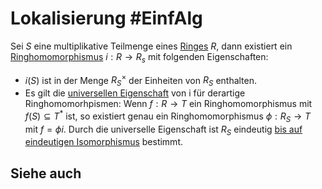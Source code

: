 # Lokalisierung #EinfAlg 
Sei $S$ eine multiplikative Teilmenge eines [Ringes](Einf.%20Alg/Definition/Ring.md) $R$, dann existiert ein [Ringhomomorphismus](Einf.%20Alg/Definition/Ringhomomorphismus.md) $i:R\to R_s$ mit folgenden Eigenschaften:
- $i(S)$ ist in der Menge $R_S^\times$ der Einheiten von $R_S$ enthalten.
- Es gilt die [universellen Eigenschaft](universellen%20Eigenschaft) von i für derartige Ringhomomorhpismen: Wenn $f:R\to T$ ein Ringhomomorphismus mit $f(S)\subseteq T^*$ ist, so existiert genau ein Ringhomomorphismus $\phi:R_S\to T$ mit $f=\phi i$. 
Durch die universelle Eigenschaft ist $R_S$ eindeutig [bis auf eindeutigen Isomorphismus](Einf.%20Alg/Theorems/Eindeutige%20Bestimmtheit%20durch%20die%20unverselle%20Eigenschaft.md) bestimmt.
## Siehe auch